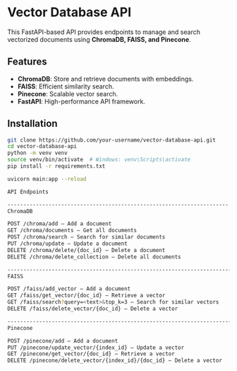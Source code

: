 # Vector Database API

This FastAPI-based API provides endpoints to manage and search vectorized documents using **ChromaDB, FAISS, and Pinecone**.

## Features
- **ChromaDB**: Store and retrieve documents with embeddings.
- **FAISS**: Efficient similarity search.
- **Pinecone**: Scalable vector search.
- **FastAPI**: High-performance API framework.

## Installation

```bash
git clone https://github.com/your-username/vector-database-api.git
cd vector-database-api
python -m venv venv
source venv/bin/activate  # Windows: venv\Scripts\activate
pip install -r requirements.txt

uvicorn main:app --reload

API Endpoints

----------------------------------------------------------------------
ChromaDB

POST /chroma/add – Add a document
GET /chroma/documents – Get all documents
POST /chroma/search – Search for similar documents
PUT /chroma/update – Update a document
DELETE /chroma/delete/{doc_id} – Delete a document
DELETE /chroma/delete_collection – Delete all documents

-------------------------------------------------------------------------
FAISS

POST /faiss/add_vector – Add a document
GET /faiss/get_vector/{doc_id} – Retrieve a vector
GET /faiss/search?query=<text>&top_k=3 – Search for similar vectors
DELETE /faiss/delete_vector/{doc_id} – Delete a vector

-------------------------------------------------------------------------
Pinecone

POST /pinecone/add – Add a document
PUT /pinecone/update_vector/{index_id} – Update a vector
GET /pinecone/get_vector/{doc_id} – Retrieve a vector
DELETE /pinecone/delete_vector/{index_id}/{doc_id} – Delete a vector